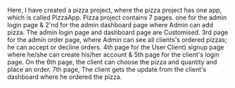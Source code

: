 Here, I have created a pizza project, where the pizza project has one app, which is called PizzaApp. 
Pizza project contains 7 pages. one for the admin login page & 2'nd for the admin dashboard page where Admin can add pizza. The admin login page and dashboard page are Customised.
3rd page for the admin order page, where Admin can see all clients's ordered pizzas; he can accept or decline orders.
4th page for the User Client) signup page where he/she can create his/her account & 5th page for the client's login page.
On the 6th page, the client can choose the pizza and quantity and place an order.
7th page, The client gets the update from the client's dashboard where he ordered the pizza.
